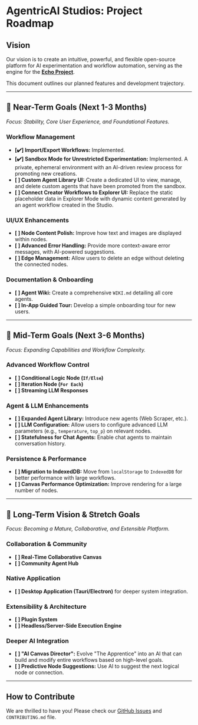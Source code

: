 
# AgentricAI Studios: Project Roadmap

## Vision

Our vision is to create an intuitive, powerful, and flexible open-source platform for AI experimentation and workflow automation, serving as the engine for the **[Echo Project](./ECHO_PROJECT.md)**.

This document outlines our planned features and development trajectory.

---

## 📍 Near-Term Goals (Next 1-3 Months)

*Focus: Stability, Core User Experience, and Foundational Features.*

### Workflow Management
-   **[✔️] Import/Export Workflows:** Implemented.
-   **[✔️] Sandbox Mode for Unrestricted Experimentation:** Implemented. A private, ephemeral environment with an AI-driven review process for promoting new creations.
-   **[ ] Custom Agent Library UI:** Create a dedicated UI to view, manage, and delete custom agents that have been promoted from the sandbox.
-   **[ ] Connect Creator Workflows to Explorer UI:** Replace the static placeholder data in Explorer Mode with dynamic content generated by an agent workflow created in the Studio.

### UI/UX Enhancements
-   **[ ] Node Content Polish:** Improve how text and images are displayed within nodes.
-   **[ ] Advanced Error Handling:** Provide more context-aware error messages, with AI-powered suggestions.
-   **[ ] Edge Management:** Allow users to delete an edge without deleting the connected nodes.

### Documentation & Onboarding
-   **[ ] Agent Wiki:** Create a comprehensive `WIKI.md` detailing all core agents.
-   **[ ] In-App Guided Tour:** Develop a simple onboarding tour for new users.

---

## 🎯 Mid-Term Goals (Next 3-6 Months)

*Focus: Expanding Capabilities and Workflow Complexity.*

### Advanced Workflow Control
-   **[ ] Conditional Logic Node (`If/Else`)**
-   **[ ] Iteration Node (`For Each`)**
-   **[ ] Streaming LLM Responses**

### Agent & LLM Enhancements
-   **[ ] Expanded Agent Library:** Introduce new agents (Web Scraper, etc.).
-   **[ ] LLM Configuration:** Allow users to configure advanced LLM parameters (e.g., `temperature`, `top_p`) on relevant nodes.
-   **[ ] Statefulness for Chat Agents:** Enable chat agents to maintain conversation history.

### Persistence & Performance
-   **[ ] Migration to IndexedDB:** Move from `localStorage` to `IndexedDB` for better performance with large workflows.
-   **[ ] Canvas Performance Optimization:** Improve rendering for a large number of nodes.

---

## 🚀 Long-Term Vision & Stretch Goals

*Focus: Becoming a Mature, Collaborative, and Extensible Platform.*

### Collaboration & Community
-   **[ ] Real-Time Collaborative Canvas**
-   **[ ] Community Agent Hub**

### Native Application
-   **[ ] Desktop Application (Tauri/Electron)** for deeper system integration.

### Extensibility & Architecture
-   **[ ] Plugin System**
-   **[ ] Headless/Server-Side Execution Engine**

### Deeper AI Integration
-   **[ ] "AI Canvas Director":** Evolve "The Apprentice" into an AI that can build and modify entire workflows based on high-level goals.
-   **[ ] Predictive Node Suggestions:** Use AI to suggest the next logical node or connection.

---

## How to Contribute

We are thrilled to have you! Please check our [GitHub Issues](https://github.com/BAMmyers/AgentricAi/issues) and `CONTRIBUTING.md` file.
